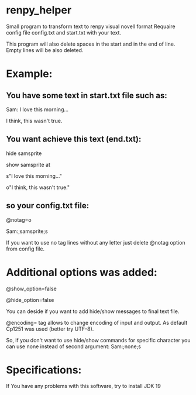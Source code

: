 # renpy_helper
Small program to transform text to renpy visual novell format
Requaire config file config.txt and start.txt with your text.

This program will also delete spaces in the start and in the end of line. Empty lines will be also deleted.



Example:
=

You have some text in start.txt file such as:
--------

Sam: I love this morning... 

I think, this wasn't true.



You want achieve this text (end.txt):
--

hide samsprite

show samsprite at

s"I love this morning..."

o"I think, this wasn't true."



so your config.txt file:
--

@notag=o 

Sam:;samsprite;s

If you want to use no tag lines without any letter just delete @notag option from config file.



Additional options was added:
=

@show_option=false

@hide_option=false

You can deside if you want to add hide/show messages to final text file.  

@encoding= tag allows to change encoding of input and output. As default Cp1251 was used (better try UTF-8). 

So, if you don't want to use hide/show commands for specific character you can use none instead of second argument: Sam:;none;s

Specifications:
=
If You have any problems with this software, try to install JDK 19
